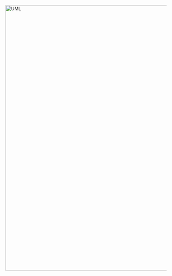 <img width="828" height="831" alt="UML" src="https://github.com/user-attachments/assets/78790ba3-dc9f-434d-b078-8f04b0dd761c" />
